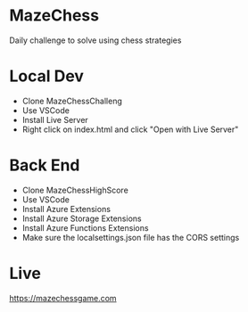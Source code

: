 # MazeChess
Daily challenge to solve using chess strategies

# Local Dev
- Clone MazeChessChalleng
- Use VSCode 
- Install Live Server
- Right click on index.html and click "Open with Live Server"

# Back End
- Clone MazeChessHighScore
- Use VSCode
- Install Azure Extensions
- Install Azure Storage Extensions
- Install Azure Functions Extensions
- Make sure the localsettings.json file has the CORS settings 

# Live
https://mazechessgame.com


